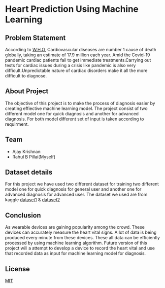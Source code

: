 # Heart Prediction Using Machine Learning
## Problem Statement 
According to [W.H.O](https://www.who.int/health-topics/cardiovascular-diseases#tab=tab_1), Cardiovascular diseases are number 1 cause of death globally, taking an estimate  of 17.9 million each year. Amid the Covid-19 pandemic cardiac patients fail to get immediate treatments.Carrying out tests for cardiac issues during a crisis like pandemic is also very difficult.Unpredictable nature of cardiac disorders make it all the more difficult to diagnose.

## About Project 
The objective of this project is to make the process of diagnosis easier by creating effiective machine learning model. The project consist of two different model one for quick diagnosis and another for advanced diagnosis. For both model different set of input is taken according to requirment.

## Team
* Ajay Krishnan<br>
* Rahul B Pillai(Myself)

## Dataset details
For this project we have used two different dataset for training two different model one for quick diagnosis for general user and another one for advanced diagnosis for advanced user.
The dataset we used are from kaggle [dataset1](https://www.kaggle.com/amanajmera1/framingham-heart-study-dataset) & [dataset2](https://www.kaggle.com/ronitf/heart-disease-uci)

## Conclusion 
As wearable devices are gaining popularity among the crowd. These devices can accurately measure the heart vital signs. A lot of data is being produced every minute from these devices. These all data can be efficiently processed by using machine learning algorithm. Future version of this project will a attempt to develop a device to record the heart vital and use that recorded data as input for machine learning model for diagnosis.


## License
[MIT](https://choosealicense.com/licenses/mit/)